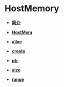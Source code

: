 # HostMemory<a name="ZH-CN_TOPIC_0000001994467524"></a>

-   **[简介](简介-18.md)**  

-   **[HostMem](HostMem.md)**  

-   **[alloc](alloc-19.md)**  

-   **[create](create-20.md)**  

-   **[ptr](ptr-21.md)**  

-   **[size](size-22.md)**  

-   **[range](range-23.md)**  

